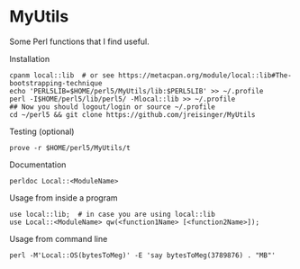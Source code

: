 MyUtils
=======

Some Perl functions that I find useful.

Installation

    cpanm local::lib  # or see https://metacpan.org/module/local::lib#The-bootstrapping-technique
    echo 'PERL5LIB=$HOME/perl5/MyUtils/lib:$PERL5LIB' >> ~/.profile
    perl -I$HOME/perl5/lib/perl5/ -Mlocal::lib >> ~/.profile
    ## Now you should logout/login or source ~/.profile
    cd ~/perl5 && git clone https://github.com/jreisinger/MyUtils

Testing (optional)

    prove -r $HOME/perl5/MyUtils/t

Documentation

    perldoc Local::<ModuleName>

Usage from inside a program

    use local::lib;  # in case you are using local::lib
    use Local::<ModuleName> qw(<function1Name> [<function2Name>]);

Usage from command line

    perl -M'Local::OS(bytesToMeg)' -E 'say bytesToMeg(3789876) . "MB"'
